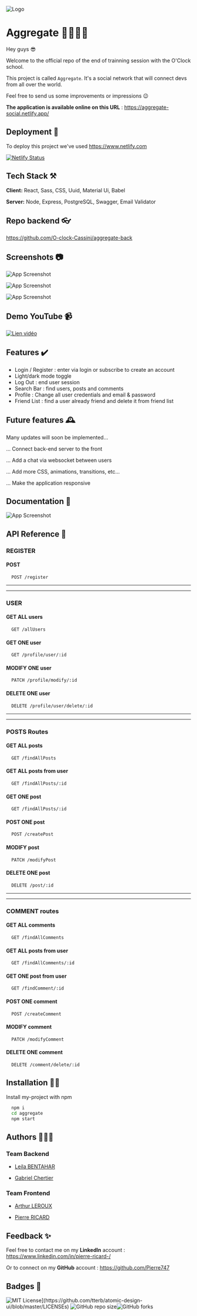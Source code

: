 
![Logo](https://i.ibb.co/zsm7CPY/sdf.png)


# Aggregate 🫱🏻‍🫲🏻

Hey guys 😎

Welcome to the official repo of the end of trainning session with the O'Clock school.

This project is called `Aggregate`. It's a social network that will connect devs from all over the world.

Feel free to send us some improvements or impressions 😉

**The application is available online on this URL** : https://aggregate-social.netlify.app/

## Deployment 🛫

To deploy this project we've used https://www.netlify.com

[![Netlify Status](https://api.netlify.com/api/v1/badges/e7522e3d-1787-4354-9955-b78074b88674/deploy-status)](https://app.netlify.com/sites/aggregate-social/deploys)

## Tech Stack ⚒️

**Client:** React, Sass, CSS, Uuid, Material Ui, Babel

**Server:** Node, Express, PostgreSQL, Swagger, Email Validator

## Repo backend 👓

https://github.com/O-clock-Cassini/aggregate-back

## Screenshots 📷

![App Screenshot](https://i.ibb.co/PGWQyLw/login.png)

![App Screenshot](https://i.ibb.co/wd3kLSL/feed.png)

![App Screenshot](https://i.ibb.co/Cm0mHGv/dark.png)

## Demo YouTube 📹


[![Lien vidéo](https://i.ibb.co/fHwfBQG/Capture-d-cran-2022-08-08-221122.png)](https://www.youtube.com/watch?v=ozEwinMqyFY)


## Features ✔️

- Login / Register : enter via login or subscribe to create an account
- Light/dark mode toggle
- Log Out : end user session
- Search Bar : find users, posts and comments
- Profile : Change all user credentials and email & password
- Friend List : find a user already friend and delete it from friend list

## Future features 🕰️

Many updates will soon be implemented...

... Connect back-end server to the front

... Add a chat via websocket between users

... Add more CSS, animations, transitions, etc...

... Make the application responsive
## Documentation 📖

![App Screenshot](https://i.ibb.co/zVjsDRW/unknown-2022-08-08-21-33.gif)


## API Reference 👀

### REGISTER

#### POST

```http
  POST /register
```

-----------------------------------
-----------------------------------
### USER

#### GET ALL users

```http
  GET /allUsers
```

#### GET ONE user

```http
  GET /profile/user/:id
```
#### MODIFY ONE user

```http
  PATCH /profile/modify/:id
```

#### DELETE ONE user

```http
  DELETE /profile/user/delete/:id
```

-----------------------------------
-----------------------------------

### POSTS Routes

#### GET ALL posts

```http
  GET /findAllPosts
```

#### GET ALL posts from user

```http
  GET /findAllPosts/:id
```

#### GET ONE post

```http
  GET /findAllPosts/:id
```

#### POST ONE post

```http
  POST /createPost
```

#### MODIFY post

```http
  PATCH /modifyPost
```

#### DELETE ONE post

```http
  DELETE /post/:id
```

-----------------------------------
-----------------------------------

### COMMENT routes

#### GET ALL comments

```http
  GET /findAllComments
```

#### GET ALL posts from user

```http
  GET /findAllComments/:id
```

#### GET ONE post from user

```http
  GET /findComment/:id
```

#### POST ONE comment

```http
  POST /createComment
```

#### MODIFY comment

```http
  PATCH /modifyComment
```

#### DELETE ONE comment

```http
  DELETE /comment/delete/:id
```
## Installation ✍🏻

Install my-project with npm

```bash
  npm i
  cd aggregate
  npm start
```
    
## Authors 👨🏻‍🎓

### Team Backend

- [Leila BENTAHAR](https://www.github.com/leilaBENTAHAR)

- [Gabriel Chertier](https://www.github.com/Skaeryon)

### Team Frontend

- [Arthur LEROUX](https://www.github.com/Arthur-Leroux)

- [Pierre RICARD](https://www.github.com/Pierre747)

## Feedback ✨

Feel free to contact me on my **LinkedIn** account :  https://www.linkedin.com/in/pierre-ricard-/

Or to connect on my **GitHub** account : https://github.com/Pierre747


## Badges 🥇


![MIT License](https://img.shields.io/apm/l/atomic-design-ui.svg?)](https://github.com/tterb/atomic-design-ui/blob/master/LICENSEs) ![GitHub repo size](https://img.shields.io/github/repo-size/Pierre747/Aggregate)![GitHub forks](https://img.shields.io/github/forks/Pierre747/Aggregate?style=social)

